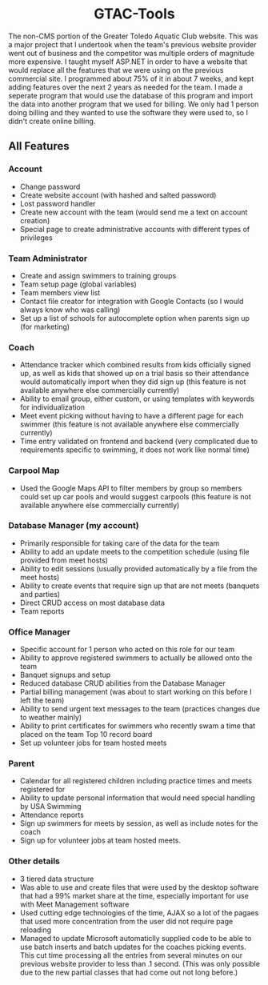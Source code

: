 <h1 align="center">GTAC-Tools</h1>


The non-CMS portion of the Greater Toledo Aquatic Club website. This was a major project that I undertook when the team's previous website provider went out of business and the competitor was multiple orders of magnitude more expensive. I taught myself ASP.NET in order to have a website that would replace all the features that we were using on the previous commercial site. I programmed about 75% of it in about 7 weeks, and kept adding features over the next 2 years as needed for the team. I made a seperate program that would use the database of this program and import the data into another program that we used for billing. We only had 1 person doing billing and they wanted to use the software they were used to, so I didn't create online billing. 

## All Features

### Account
 - Change password
 - Create website account (with hashed and salted password)
 - Lost password handler
 - Create new account with the team (would send me a text on account creation)
 - Special page to create administrative accounts with different types of privileges


### Team Administrator
 - Create and assign swimmers to training groups
 - Team setup page (global variables)
 - Team members view list
 - Contact file creator for integration with Google Contacts (so I would always know who was calling)
 - Set up a list of schools for autocomplete option when parents sign up (for marketing)

### Coach
 - Attendance tracker which combined results from kids officially signed up, as well as kids that showed up on a trial basis so their attendance would automatically import when they did sign up (this feature is not available anywhere else commercially currently)
 - Ability to email group, either custom, or using templates with keywords for individualization
 - Meet event picking without having to have a different page for each swimmer (this feature is not available anywhere else commercially currently)
 - Time entry validated on frontend and backend (very complicated due to requirements specific to swimming, it does not work like normal time)

### Carpool Map
 - Used the Google Maps API to filter members by group so members could set up car pools and would suggest carpools (this feature is not available anywhere else commercially currently)

### Database Manager (my account)
 - Primarily responsible for taking care of the data for the team
 - Ability to add an update meets to the competition schedule (using file provided from meet hosts)
 - Ability to edit sessions (usually provided automatically by a file from the meet hosts)
 - Ability to create events that require sign up that are not meets (banquets and parties)
 - Direct CRUD access on most database data
 - Team reports

### Office Manager
 - Specific account for 1 person who acted on this role for our team
 - Ability to approve registered swimmers to actually be allowed onto the team
 - Banquet signups and setup
 - Reduced database CRUD abilities from the Database Manager 
 - Partial billing management (was about to start working on this before I left the team)
 - Ability to send urgent text messages to the team (practices changes due to weather mainly)
 - Ability to print certificates for swimmers who recently swam a time that placed on the team Top 10 record board
 - Set up volunteer jobs for team hosted meets

### Parent
 - Calendar for all registered children including practice times and meets registered for
 - Ability to update personal information that would need special handling by USA Swimming
 - Attendance reports
 - Sign up swimmers for meets by session, as well as include notes for the coach
 - Sign up for volunteer jobs at team hosted meets.

### Other details
 - 3 tiered data structure 
 - Was able to use and create files that were used by the desktop software that had a 99% market share at the time, especially important for use with Meet Management software
 - Used cutting edge technologies of the time, AJAX so a lot of the pagaes that used more concentration from the user did not require page reloading
 - Managed to update Microsoft automaticlly supplied code to be able to use batch inserts and batch updates for the coaches picking events. This cut time processing all the entries from several minutes on our previous website provider to less than .1 second. (This was only possible due to the new partial classes that had come out not long before.)




